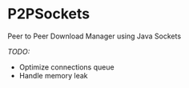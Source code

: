 # P2PSockets
Peer to Peer Download Manager using Java Sockets

*TODO:* 
- Optimize connections queue
- Handle memory leak
